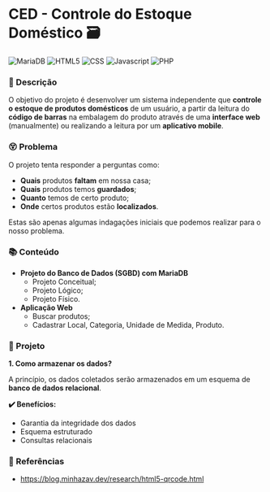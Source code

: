 # CED - Controle do Estoque Doméstico 🗃️

![MariaDB](https://img.shields.io/badge/MariaDB-003545?style=for-the-badge&logo=mariadb&logoColor=white) ![HTML5](https://img.shields.io/badge/HTML5-E34F26?style=for-the-badge&logo=html5&logoColor=white) ![CSS](https://img.shields.io/badge/CSS3-1572B6?style=for-the-badge&logo=css3&logoColor=white) ![Javascript](https://img.shields.io/badge/JavaScript-323330?style=for-the-badge&logo=javascript&logoColor=F7DF1E) ![PHP](https://img.shields.io/badge/PHP-777BB4?style=for-the-badge&logo=php&logoColor=white) 

### 📃 Descrição

O objetivo do projeto é desenvolver um sistema independente que **controle o estoque de produtos domésticos** de um usuário, a partir da leitura do **código de barras** na embalagem do produto através de uma **interface web** (manualmente) ou realizando a leitura por um **aplicativo mobile**.

### 😵 Problema

O projeto tenta responder a perguntas como:

* **Quais** produtos **faltam** em nossa casa;
* **Quais** produtos temos **guardados**;
* **Quanto** temos de certo produto;
* **Onde** certos produtos estão **localizados**.

Estas são apenas algumas indagações iniciais que podemos realizar para o nosso problema.

### 📚 Conteúdo

- **Projeto do Banco de Dados (SGBD) com MariaDB**
  - Projeto Conceitual;
  - Projeto Lógico;
  - Projeto Físico.
- **Aplicação Web**
  - Buscar produtos;
  - Cadastrar Local, Categoria, Unidade de Medida, Produto.



### 🔨 Projeto

**1. Como armazenar os dados?**

A princípio, os dados coletados serão armazenados em um esquema de **banco de dados relacional**.

**✔️ Benefícios:**

* Garantia da integridade dos dados
* Esquema estruturado
* Consultas relacionais

### 📖 Referências

* https://blog.minhazav.dev/research/html5-qrcode.html
